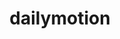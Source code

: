 ---
blog: https://blog.dailymotion.com/
facebook: https://www.facebook.com/Dailymotion
googleplus: https://plus.google.com/+dailymotion
images:
- dailymotion-icon.svg
- dailymotion-ar21.svg
instagram: https://www.instagram.com/dailymotion/
logohandle: dailymotion
pinterest: https://www.pinterest.com/dailymotionusa
sort: dailymotion
title: dailymotion
twitter: https://x.com/dailymotion
website: https://www.dailymotion.com/
wikipedia: https://en.wikipedia.org/wiki/Dailymotion
---